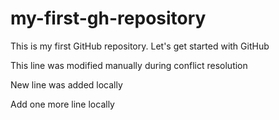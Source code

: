 # my-first-gh-repository
This is my first GitHub repository. Let's get started with GitHub

This line was modified manually during conflict resolution

New line was added locally

Add one more line locally

